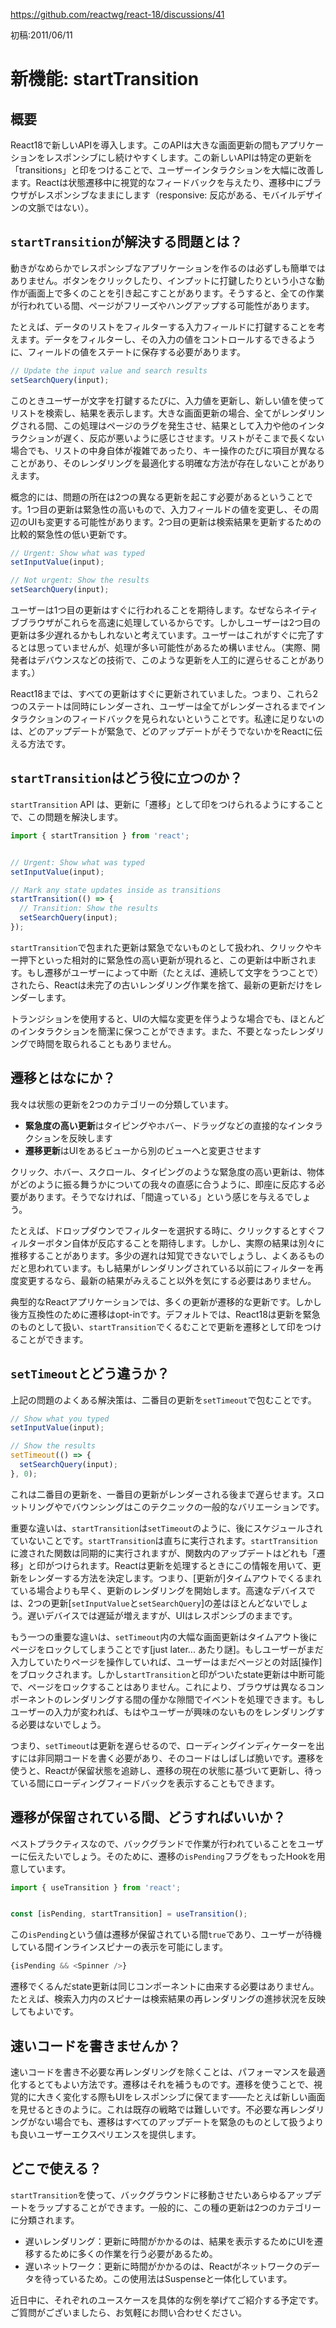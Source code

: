 https://github.com/reactwg/react-18/discussions/41

初稿:2011/06/11

# 新機能: startTransition

## 概要

React18で新しいAPIを導入します。このAPIは大きな画面更新の間もアプリケーションをレスポンシブにし続けやすくします。この新しいAPIは特定の更新を「transitions」と印をつけることで、ユーザーインタラクションを大幅に改善します。Reactは状態遷移中に視覚的なフィードバックを与えたり、遷移中にブラウザがレスポンシブなままにします（responsive: 反応がある、モバイルデザインの文脈ではない）。



## `startTransition`が解決する問題とは？

動きがなめらかでレスポンシブなアプリケーションを作るのは必ずしも簡単ではありません。ボタンをクリックしたり、インプットに打鍵したりという小さな動作が画面上で多くのことを引き起こすことがあります。そうすると、全ての作業が行われている間、ページがフリーズやハングアップする可能性があります。

たとえば、データのリストをフィルターする入力フィールドに打鍵することを考えます。データをフィルターし、その入力の値をコントロールするできるように、フィールドの値をステートに保存する必要があります。

```javascript
// Update the input value and search results
setSearchQuery(input);
```

このときユーザーが文字を打鍵するたびに、入力値を更新し、新しい値を使ってリストを検索し、結果を表示します。大きな画面更新の場合、全てがレンダリングされる間、この処理はページのラグを発生させ、結果として入力や他のインタラクションが遅く、反応が悪いように感じさせます。リストがそこまで長くない場合でも、リストの中身自体が複雑であったり、キー操作のたびに項目が異なることがあり、そのレンダリングを最適化する明確な方法が存在しないことがありえます。

概念的には、問題の所在は2つの異なる更新を起こす必要があるということです。1つ目の更新は緊急性の高いもので、入力フィールドの値を変更し、その周辺のUIも変更する可能性があります。2つ目の更新は検索結果を更新するための比較的緊急性の低い更新です。

```javascript
// Urgent: Show what was typed
setInputValue(input);

// Not urgent: Show the results
setSearchQuery(input);
```

ユーザーは1つ目の更新はすぐに行われることを期待します。なぜならネイティブブラウザがこれらを高速に処理しているからです。しかしユーザーは2つ目の更新は多少遅れるかもしれないと考えています。ユーザーはこれがすぐに完了するとは思っていませんが、処理が多い可能性があるため構いません。（実際、開発者はデバウンスなどの技術で、このような更新を人工的に遅らせることがあります。）

React18までは、すべての更新はすぐに更新されていました。つまり、これら2つのステートは同時にレンダーされ、ユーザーは全てがレンダーされるまでインタラクションのフィードバックを見られないということです。私達に足りないのは、どのアップデートが緊急で、どのアップデートがそうでないかをReactに伝える方法です。

## `startTransition`はどう役に立つのか？

`startTransition` API は、更新に「遷移」として印をつけられるようにすることで、この問題を解決します。

```javascript
import { startTransition } from 'react';


// Urgent: Show what was typed
setInputValue(input);

// Mark any state updates inside as transitions
startTransition(() => {
  // Transition: Show the results
  setSearchQuery(input);
});
```

`startTransition`で包まれた更新は緊急でないものとして扱われ、クリックやキー押下といった相対的に緊急性の高い更新が現れると、この更新は中断されます。もし遷移がユーザーによって中断（たとえば、連続して文字をうつことで）されたら、Reactは未完了の古いレンダリング作業を捨て、最新の更新だけをレンダーします。

トランジションを使用すると、UIの大幅な変更を伴うような場合でも、ほとんどのインタラクションを簡潔に保つことができます。また、不要となったレンダリングで時間を取られることもありません。



## 遷移とはなにか？

我々は状態の更新を2つのカテゴリーの分類しています。

- **緊急度の高い更新**はタイピングやホバー、ドラッグなどの直接的なインタラクションを反映します
- **遷移更新**はUIをあるビューから別のビューへと変更させます

クリック、ホバー、スクロール、タイピングのような緊急度の高い更新は、物体がどのように振る舞うかについての我々の直感に合うように、即座に反応する必要があります。そうでなければ、「間違っている」という感じを与えるでしょう。

たとえば、ドロップダウンでフィルターを選択する時に、クリックするとすぐフィルターボタン自体が反応することを期待します。しかし、実際の結果は別々に推移することがあります。多少の遅れは知覚できないでしょうし、よくあるものだと思われています。もし結果がレンダリングされている以前にフィルターを再度変更するなら、最新の結果がみえること以外を気にする必要はありません。

典型的なReactアプリケーションでは、多くの更新が遷移的な更新です。しかし後方互換性のために遷移はopt-inです。デフォルトでは、React18は更新を緊急のものとして扱い、`startTransition`でくるむことで更新を遷移として印をつけることができます。



## `setTimeout`とどう違うか？

上記の問題のよくある解決策は、二番目の更新を`setTimeout`で包むことです。

```javascript
// Show what you typed
setInputValue(input);

// Show the results
setTimeout(() => {
  setSearchQuery(input);
}, 0);
```

これは二番目の更新を、一番目の更新がレンダーされる後まで遅らせます。スロットリングやでバウンシングはこのテクニックの一般的なバリエーションです。

重要な違いは、`startTransition`は`setTimeout`のように、後にスケジュールされていないことです。`startTransition`は直ちに実行されます。`startTransition`に渡された関数は同期的に実行されますが、関数内のアップデートはどれも「遷移」と印がつけられます。Reactは更新を処理するときにこの情報を用いて、更新をレンダーする方法を決定します。つまり、[更新が]タイムアウトでくるまれている場合よりも早く、更新のレンダリングを開始します。高速なデバイスでは、2つの更新[`setInputValue`と`setSearchQuery`]の差はほとんどないでしょう。遅いデバイスでは遅延が増えますが、UIはレスポンシブのままです。

もう一つの重要な違いは、`setTimeout`内の大幅な画面更新はタイムアウト後にページをロックしてしまうことです[just later... あたり謎]。もしユーザーがまだ入力していたりページを操作していれば、ユーザーはまだページとの対話[操作]をブロックされます。しかし`startTransition`と印がついたstate更新は中断可能で、ページをロックすることはありません。これにより、ブラウザは異なるコンポーネントのレンダリングする間の僅かな隙間でイベントを処理できます。もしユーザーの入力が変われば、もはやユーザーが興味のないものをレンダリングする必要はないでしょう。

つまり、`setTimeout`は更新を遅らせるので、ローディングインディケーターを出すには非同期コードを書く必要があり、そのコードはしばしば脆いです。遷移を使うと、Reactが保留状態を追跡し、遷移の現在の状態に基づいて更新し、待っている間にローディングフィードバックを表示することもできます。

## 遷移が保留されている間、どうすればいいか？


ベストプラクティスなので、バックグランドで作業が行われていることをユーザーに伝えたいでしょう。そのために、遷移の`isPending`フラグをもったHookを用意しています。

```javascript
import { useTransition } from 'react';


const [isPending, startTransition] = useTransition();
```

この`isPending`という値は遷移が保留されている間`true`であり、ユーザーが待機している間インラインスピナーの表示を可能にします。

```javascript
{isPending && <Spinner />}
```

遷移でくるんだstate更新は同じコンポーネントに由来する必要はありません。たとえば、検索入力内のスピナーは検索結果の再レンダリングの進捗状況を反映してもよいです。

## 速いコードを書きませんか？

速いコードを書き不必要な再レンダリングを除くことは、パフォーマンスを最適化するとてもよい方法です。遷移はそれを補うものです。遷移を使うことで、視覚的に大きく変化する際もUIをレスポンシブに保てます––––たとえば新しい画面を見せるときのように。これは既存の戦略では難しいです。不必要な再レンダリングがない場合でも、遷移はすべてのアップデートを緊急のものとして扱うよりも良いユーザーエクスペリエンスを提供します。

## どこで使える？

`startTransition`を使って、バックグラウンドに移動させたいあらゆるアップデートをラップすることができます。一般的に、この種の更新は2つのカテゴリーに分類されます。

- 遅いレンダリング：更新に時間がかかるのは、結果を表示するためにUIを遷移するために多くの作業を行う必要があるため。
- 遅いネットワーク：更新に時間がかかるのは、Reactがネットワークのデータを待っているため。この使用法はSuspenseと一体化しています。

近日中に、それぞれのユースケースを具体的な例を挙げてご紹介する予定です。ご質問がございましたら、お気軽にお問い合わせください。













